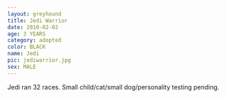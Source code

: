 ```yaml
---
layout: greyhound
title: Jedi Warrior
date: 2010-02-02
age: 3 YEARS
category: adopted
color: BLACK
name: Jedi
pic: jediwarrior.jpg
sex: MALE
---
```


Jedi ran 32 races.  Small child/cat/small dog/personality testing pending.
